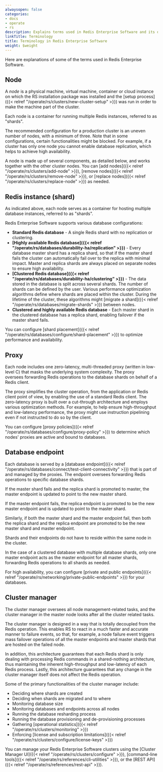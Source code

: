 ```yaml
---
alwaysopen: false
categories:
- docs
- operate
- rs
description: Explains terms used in Redis Enterprise Software and its docs.
linkTitle: Terminology
title: Terminology in Redis Enterprise Software
weight: $weight
---
```

Here are explanations of some of the terms used in Redis Enterprise Software.

## Node

A _node_ is a physical machine, virtual machine, container or cloud
instance on which the RS installation package was installed and the
[setup process]({{< relref "/operate/rs/clusters/new-cluster-setup" >}}) was run in order to make the machine part of the cluster.

Each node is a container for running multiple Redis
instances, referred to as "shards".

The recommended configuration for a production cluster is an uneven
number of nodes, with a minimum of three. Note that in some
configurations, certain functionalities might be blocked. For example,
if a cluster has only one node you cannot enable database replication,
which helps to achieve high availability.

A node is made up of several components, as detailed below, and works
together with the other cluster nodes. You can [add nodes]({{< relref "/operate/rs/clusters/add-node" >}}), [remove nodes]({{< relref "/operate/rs/clusters/remove-node" >}}), or [replace nodes]({{< relref "/operate/rs/clusters/replace-node" >}}) as needed.

## Redis instance (shard)

As indicated above, each node serves as a container for hosting multiple
database instances, referred to as "shards".

Redis Enterprise Software supports various database configurations:

- **Standard Redis database** - A single Redis shard with no
    replication or clustering.
- **[Highly available Redis database]({{< relref "/operate/rs/databases/durability-ha/replication" >}})** - Every database master shard
    has a replica shard, so that if the master shard fails the
    cluster can automatically fail over to the replica with minimal impact. Master and replica shards are always placed on separate
    nodes to ensure high availability.
- **[Clustered Redis database]({{< relref "/operate/rs/databases/durability-ha/clustering" >}})** - The data stored in the database is
    split across several shards. The number of shards can be defined by
    the user. Various performance optimization algorithms define where
    shards are placed within the cluster. During the lifetime of the
    cluster, these algorithms might [migrate a shard]({{< relref "/operate/rs/databases/migrate-shards" >}}) between nodes.
- **Clustered and highly available Redis database** - Each master shard
    in the clustered database has a replica shard, enabling failover if
    the master shard fails.

You can configure [shard placement]({{< relref "/operate/rs/databases/configure/shard-placement" >}}) to optimize performance and availability.

## Proxy

Each node includes one zero-latency, multi-threaded proxy
(written in low-level C) that masks the underlying system complexity. The
proxy oversees forwarding Redis operations to the database shards on
behalf of a Redis client.

The proxy simplifies the cluster operation, from the application or
Redis client point of view, by enabling the use of a standard Redis
client. The zero-latency proxy is built over a cut-through architecture
and employs various optimization methods. For example, to help ensure
high-throughput and low-latency performance, the proxy might use
instruction pipelining even if not instructed to do so by the client.

You can configure [proxy policies]({{< relref "/operate/rs/databases/configure/proxy-policy" >}}) to determine which nodes' proxies are active and bound to databases.

## Database endpoint

Each database is served by a [database endpoint]({{< relref "/operate/rs/databases/connect/test-client-connectivity" >}}) that is part of and
managed by the proxies. The endpoint oversees forwarding Redis
operations to specific database shards.

If the master shard fails and the replica shard is promoted to master, the
master endpoint is updated to point to the new master shard.

If the master endpoint fails, the replica endpoint is promoted to be the
new master endpoint and is updated to point to the master shard.

Similarly, if both the master shard and the master endpoint fail, then
both the replica shard and the replica endpoint are promoted to be the new
master shard and master endpoint.

Shards and their endpoints do not
have to reside within the same node in the cluster.

In the case of a clustered database with multiple database shards, only
one master endpoint acts as the master endpoint for all master shards,
forwarding Redis operations to all shards as needed.

For high availability, you can configure [private and public endpoints]({{< relref "/operate/rs/networking/private-public-endpoints" >}}) for your databases.

## Cluster manager

The cluster manager oversees all node management-related tasks, and the
cluster manager in the master node looks after all the cluster related
tasks.

The cluster manager is designed in a way that is totally decoupled from
the Redis operation. This enables RS to react in a much faster and
accurate manner to failure events, so that, for example, a node failure
event triggers mass failover operations of all the master endpoints
and master shards that are hosted on the failed node.

In addition, this architecture guarantees that each Redis shard is only
dealing with processing Redis commands in a shared-nothing architecture,
thus maintaining the inherent high-throughput and low-latency of each
Redis process. Lastly, this architecture guarantees that any change in
the cluster manager itself does not affect the Redis operation.

Some of the primary functionalities of the cluster manager include:

- Deciding where shards are created
- Deciding when shards are migrated and to where
- Monitoring database size
- Monitoring databases and endpoints across all nodes
- Running the database resharding process
- Running the database provisioning and de-provisioning processes
- Gathering [operational statistics]({{< relref "/operate/rs/clusters/monitoring" >}})
- Enforcing [license and subscription limitations]({{< relref "/operate/rs/clusters/configure/license-keys" >}})

You can manage your Redis Enterprise Software clusters using the [Cluster Manager UI]({{< relref "/operate/rs/clusters/configure" >}}), [command-line tools]({{< relref "/operate/rs/references/cli-utilities" >}}), or the [REST API]({{< relref "/operate/rs/references/rest-api" >}}).

